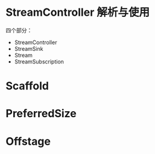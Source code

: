 # StreamController 解析与使用

四个部分：

- StreamController
- StreamSink
- Stream
- StreamSubscription

# Scaffold

# PreferredSize

# Offstage

